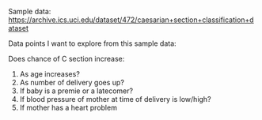 Sample data:
https://archive.ics.uci.edu/dataset/472/caesarian+section+classification+dataset

Data points I want to explore from this sample data:

Does chance of C section increase:
1. As age increases?
2. As number of delivery goes up?
3. If baby is a premie or a latecomer?
4. If blood pressure of mother at time of delivery is low/high?
5. If mother has a heart problem
   
